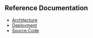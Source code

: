 ## Reference Documentation

- [Architecture](./arch/README.md)
- [Deployment](./deploy/README.md)
- [Source Code](./src/README.md)
